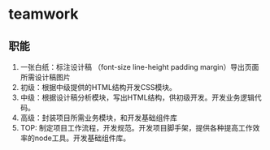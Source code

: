 # teamwork

## 职能

1. 一张白纸：标注设计稿 （font-size line-height padding margin）导出页面所需设计稿图片
2. 初级：根据中级提供的HTML结构开发CSS模块。
3. 中级：根据设计稿分析模块，写出HTML结构，供初级开发。开发业务逻辑代码。
4. 高级：封装项目所需业务模块，和开发基础组件库
5. TOP: 制定项目工作流程，开发规范。开发项目脚手架，提供各种提高工作效率的node工具。开发基础组件库。
